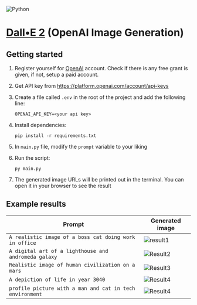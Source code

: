 ![Python](https://img.shields.io/badge/python-3670A0?style=for-the-badge&logo=python&logoColor=ffdd54)

# [Dall•E 2](https://openai.com/dall-e-2/) (OpenAI Image Generation)

## Getting started

1. Register yourself for [OpenAI](https://platform.openai.com/) account. Check if there is any free grant is given, if not, setup a paid account.
2. Get API key from https://platform.openai.com/account/api-keys
3. Create a file called `.env` in the root of the project and add the following line:

   ```
   OPENAI_API_KEY=<your api key>
   ```

4. Install dependencies:

   ```
   pip install -r requirements.txt
   ```

5. In `main.py` file, modify the `prompt` variable to your liking
6. Run the script:

   ```
   py main.py
   ```

7. The generated image URLs will be printed out in the terminal. You can open it in your browser to see the result

## Example results

| Prompt                                                   | Generated image                             |
| -------------------------------------------------------- | ------------------------------------------- |
| `A realistic image of a boss cat doing work in office`   | ![result1](https://i.imgur.com/kMCLkUO.png) |
| `A digital art of a lighthouse and andromeda galaxy`     | ![Result2](https://i.imgur.com/yPvoSJS.png) |
| `Realistic image of human civilization on a mars`        | ![Result3](https://i.imgur.com/ncWoOSX.png) |
| `A depiction of life in year 3040`                       | ![Result4](https://i.imgur.com/MvTSVam.png) |
| `profile picture with a man and cat in tech environment` | ![Result4](https://i.imgur.com/WHF3Xnd.png) |
